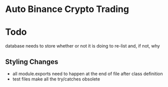 # Auto Binance Crypto Trading

# Todo

database needs to store whether or not it is doing to re-list and, if not, why

## Styling Changes
* all module.exports need to happen at the end of file after class definition
* test files make all the try/catches obsolete
